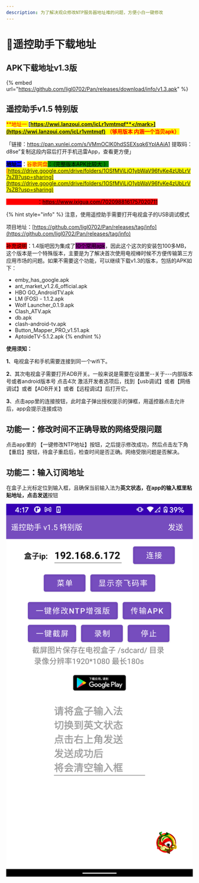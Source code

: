 ```yaml
---
description: 为了解决观众修改NTP服务器地址难的问题，方便小白一键修改
---
```


# 🎈遥控助手下载地址

## &#x20;APK下载地址v1.3版

{% embed url="https://github.com/ligl0702/Pan/releases/download/info/v1.3.apk" %}

## 遥控助手v1.5 特别版

<mark style="color:red;">**地址一   **</mark>[<mark style="color:red;">**https://wwi.lanzoui.com/icLr1vmtmqf**</mark>](https://wwi.lanzoui.com/icLr1vmtmqf)<mark style="color:red;">** （够用版本 内涵一个当贝apk）**</mark>

「链接：https://pan.xunlei.com/s/VMmOClK0hdSSEXsqk6YplAAiA1 提取码：d8se”复制这段内容后打开手机迅雷App，查看更方便」

<mark style="background-color:blue;">**地址二**</mark>：<mark style="background-color:green;"><mark style="color:red;">谷歌网盘<mark style="color:red;"></mark><mark style="background-color:green;">：（完整版本APK比较大 ）</mark>[https://drive.google.com/drive/folders/1OSfMViLjO1ybWaV96fvKe4zUbLrV7sZB?usp=sharing](https://drive.google.com/drive/folders/1OSfMViLjO1ybWaV96fvKe4zUbLrV7sZB?usp=sharing)

<mark style="color:red;background-color:red;">**必看视频说明**</mark><mark style="background-color:red;">：</mark>[<mark style="background-color:red;">https://www.ixigua.com/7020988161757020711</mark>](https://www.ixigua.com/7020988161757020711)<mark style="background-color:red;"></mark>

{% hint style="info" %}
&#x20;注意，使用遥控助手需要打开电视盒子的USB调试模式

&#x20;项目地址：[https://github.com/ligl0702/Pan/releases/tag/info](https://github.com/ligl0702/Pan/releases/tag/info)

<mark style="background-color:red;">补充说明</mark>：1.4版吧因为集成了<mark style="background-color:purple;">10个常用apk</mark>，因此这个这次的安装包100多MB，这个版本是一个特殊版本，主要是为了解决首次使用电视棒时候不方便传输第三方应用市场的问题。如果不需要这个功能，可以继续下载v1.3的版本，包括的APK如下：

* emby\_has\_google.apk
* ant\_market\_v1.2.6\_official.apk
* HBO GO\_AndroidTV.apk
* LM (FOS) - 1.1.2.apk
* Wolf Launcher\_0.1.9.apk
* Clash\_ATV.apk
* db.apk
* clash-android-tv.apk
* Button\_Mapper\_PRO\_v1.51.apk
* AptoideTV-5.1.2.apk
{% endhint %}

&#x20;**使用须知：**

**1**、电视盒子和手机需要连接到同一个wifi下。

**2**、其次电视盒子需要打开ADB开关。一般来说是需要在设置里--关于---内部版本号或者android版本号 点击4次 激活开发者选项后，找到【usb调试】或者【网络调试】或者【ADB开关】或者【远程调试】后打开它。

**3**、点击app里的连接按钮，此时盒子弹出授权提示的弹框，用遥控器点击允许后，app会提示连接成功

## &#x20;功能一：修改时间不正确导致的网络受限问题 &#x20;

点击app里的 【一键修改NTP地址】按钮，之后提示修改成功，然后点击左下角【重启】按钮，待盒子重启后，检查时间是否正确。网络受限问题是否解决。

## &#x20;功能二：输入订阅地址

&#x20;在盒子上光标定位到输入框，且确保当前输入法为**英文状态，**在app的输入框里粘贴地址，点击**发送**按钮

![](.gitbook/assets/ntp-up.png)

